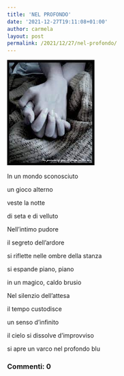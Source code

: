 ```yaml
---
title: 'NEL PROFONDO'
date: '2021-12-27T19:11:08+01:00'
author: carmela
layout: post
permalink: /2021/12/27/nel-profondo/
---
```


![](/assets/img/2021/12/download.jpg)

In un mondo sconosciuto

un gioco alterno

veste la notte

di seta e di velluto

Nell’intimo pudore

il segreto dell’ardore

 si riflette nelle ombre della stanza

si espande piano, piano

in un magico, caldo brusio

 Nel silenzio dell’attesa

il tempo custodisce

 un senso d’infinito

il cielo si dissolve d’improvviso

si apre un varco nel profondo blu

### Commenti: 0